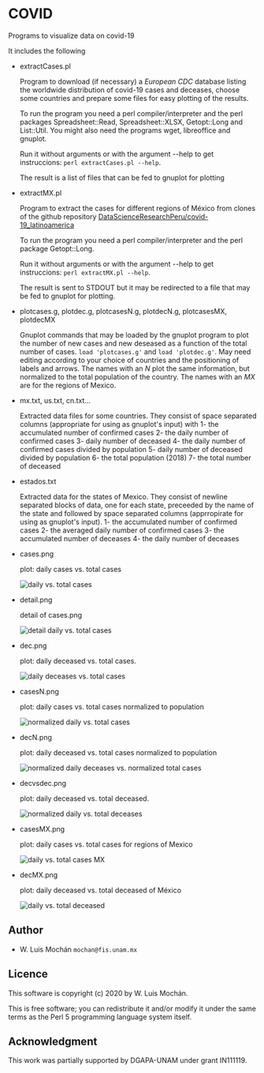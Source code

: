 # COVID

Programs to visualize data on covid-19

It includes the following

* extractCases.pl

  Program to download (if necessary) a *European CDC* database listing
  the worldwide distribution  of covid-19 cases and deceases, choose
  some countries and prepare some files for easy plotting of the
  results.

  To run the program you need a perl compiler/interpreter and the
  perl packages Spreadsheet::Read, Spreadsheet::XLSX, Getopt::Long and
  List::Util. You might also need the programs wget, libreoffice and gnuplot.

  Run it without arguments or with the argument --help to get
  instruccions: `perl extractCases.pl --help`.

  The result is a list of files that can be fed to gnuplot for
  plotting

* extractMX.pl

  Program to extract the cases for different regions of México from
  clones of the github repository
  [DataScienceResearchPeru/covid-19_latinoamerica](https://github.com/DataScienceResearchPeru/covid-19_latinoamerica)

  To run the program you need a perl compiler/interpreter and the
  perl package Getopt::Long.

  Run it without arguments or with the argument --help to get
  instruccions: `perl extractMX.pl --help`.

  The result is sent to STDOUT but it may be redirected to a file that
  may be fed to gnuplot for plotting.

* plotcases.g, plotdec.g, plotcasesN.g, plotdecN.g, plotcasesMX, plotdecMX

  Gnuplot commands that may be loaded by the gnuplot program to plot
  the number of new cases and new deseased as a function of the total
  number of cases. `load 'plotcases.g'` and `load 'plotdec.g'`. May
  need editing according to your choice of countries and the
  positioning of labels and arrows. The names with an *N* plot the
  same information, but normalized to the total population of the
  country. The names with an *MX* are for the regions of Mexico.


* mx.txt, us.txt, cn.txt...

  Extracted data files for some countries. They consist of space
  separated columns (appropriate for using as gnuplot's input) with
  1- the accumulated number of confirmed cases
  2- the daily number of confirmed cases
  3- daily number of deceased
  4- the daily number of confirmed cases divided by population
  5- daily number of deceased divided by population
  6- the total population (2018)
  7- the total number of deceased

* estados.txt

  Extracted data for the states of Mexico. They consist of newline
  separated blocks of data, one for each state, preceeded by the name
  of the state and followed by space separated columns (apprropirate
  for using as gnuplot's input).
  1- the accumulated number of confirmed cases
  2- the averaged daily number of confirmed cases
  3- the accumulated number of deceases
  4- the daily number of deceases

* cases.png

  plot: daily cases vs. total cases

  ![daily vs. total cases](cases.png)

* detail.png

  detail of cases.png

  ![detail daily vs. total cases](detail.png)

* dec.png

  plot: daily deceased vs. total cases.

  ![daily deceases vs. total cases](dec.png)

* casesN.png

  plot: daily cases vs. total cases normalized to population

  ![normalized daily vs. total cases](casesN.png)

* decN.png

  plot: daily deceased vs. total cases normalized to population

  ![normalized daily deceases vs. normalized total cases](decN.png)

* decvsdec.png

  plot: daily deceased vs. total deceased.

  ![normalized daily vs. total deceases](decvsdec.png)

* casesMX.png

  plot: daily cases vs. total cases for regions of Mexico

  ![daily vs. total cases MX](casesMX.png)

* decMX.png

  plot: daily deceased vs. total deceased of México

  ![daily vs. total deceased](decMX.png)

## Author

   - W. Luis Mochán  `mochan@fis.unam.mx`

## Licence

This software is copyright (c) 2020 by W. Luis Mochán.

This is free software; you can redistribute it and/or modify it under
the same terms as the Perl 5 programming language system itself.

## Acknowledgment

This work was partially supported by DGAPA-UNAM under grant IN111119.
